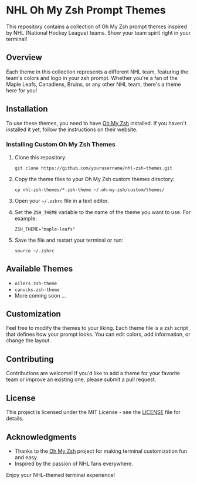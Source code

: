 # NHL Oh My Zsh Prompt Themes

This repository contains a collection of Oh My Zsh prompt themes inspired by NHL (National Hockey League) teams. Show your team spirit right in your terminal!

## Overview

Each theme in this collection represents a different NHL team, featuring the team's colors and logo in your zsh prompt. Whether you're a fan of the Maple Leafs, Canadiens, Bruins, or any other NHL team, there's a theme here for you!

## Installation

To use these themes, you need to have [Oh My Zsh](https://ohmyz.sh/) installed. If you haven't installed it yet, follow the instructions on their website.

### Installing Custom Oh My Zsh Themes

1. Clone this repository:

   ```
   git clone https://github.com/yourusername/nhl-zsh-themes.git
   ```

2. Copy the theme files to your Oh My Zsh custom themes directory:

   ```
   cp nhl-zsh-themes/*.zsh-theme ~/.oh-my-zsh/custom/themes/
   ```

3. Open your `~/.zshrc` file in a text editor.

4. Set the `ZSH_THEME` variable to the name of the theme you want to use. For example:

   ```
   ZSH_THEME="maple-leafs"
   ```

5. Save the file and restart your terminal or run:
   ```
   source ~/.zshrc
   ```

## Available Themes

- `oilers.zsh-theme`
- `canucks.zsh-theme`
- More coming soon ...

## Customization

Feel free to modify the themes to your liking. Each theme file is a zsh script that defines how your prompt looks. You can edit colors, add information, or change the layout.

## Contributing

Contributions are welcome! If you'd like to add a theme for your favorite team or improve an existing one, please submit a pull request.

## License

This project is licensed under the MIT License - see the [LICENSE](LICENSE) file for details.

## Acknowledgments

- Thanks to the [Oh My Zsh](https://ohmyz.sh/) project for making terminal customization fun and easy.
- Inspired by the passion of NHL fans everywhere.

Enjoy your NHL-themed terminal experience!
